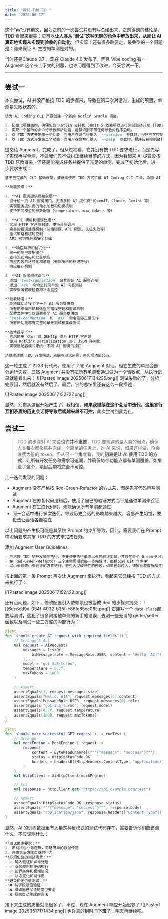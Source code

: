 ```yaml
---
title: "再试 Tdd（1）"
date: "2025-06-17"
---
```


这个“再”没有前文，因为之前的一次尝试并没有写总结出来，之前得到的结论是，TDD 看起来很美：它可以**让人类从“测试”这种无聊的角色中解放出来，从而让 AI 真正地实现从实现到验收的自动化**。但实际上还有很多路要走，最典型的一个问题是：谁来保证 AI 生成的单测是对的。

当时还是Claude 3.7 ，现在 Claude 4.0 发布了，而且 Vibe coding 有一 Augment 这个长上下文的利器，也许问题得到了改进，今天尝试一下。

---
## 尝试一

本次尝试，AI 并没严格按 TDD 的步骤来，导致在第二次对话时，生成的项目，单测是失败状态的。
```markdown
请为 AI Coding CLI 产品创建一个新的 Kotlin Gradle 项目。

1. 初始化项目结构，确保包含 Kotlin 支持和 JUnit 5 依赖项以进行测试驱动开发 (TDD)。
2. 实现一个基础的命令行参数解析功能，能够识别不带任何参数的程序启动。
3. 以 TDD 方式开发第一个功能：当用户在命令行输入 `--version` 参数时，程序应在控制台打印预定义的版本号（例如 "0.1.0"）。请确保先编写相应的单元测试。
4. 以 TDD 方式开发第二个功能：当用户在命令行输入 `--help` 参数时，程序应在控制台打印一个简单的帮助信息，说明程序用途和可用的基本命令。请确保先编写相应的单元测试。
```
提交给 Augment，完成了。但从过程看，它并没有按 TDD 要求进行，而是先写了实现再写单测，不过我们先不做纠正继续当前的方式，因为看起来 AI 尽管没按 TDD 原教旨来，但还是能完成任务并提供了充足的单测。完成了初始化后，进一步要求生成：

```markdown
基于已完成的 CLI 基础框架，请继续使用 TDD 方式扩展 AI Coding CLI 工具，添加 AI 服务集成功能。  
  
**功能要求：**  
  
1. **AI 服务提供商抽象层**  
- 设计统一的 AI 服务接口，支持多种 AI 提供商（OpenAI、Claude、Gemini 等）  
- 实现服务提供商的动态加载和切换机制  
- 支持不同模型的参数配置（temperature、max_tokens 等）  
  
2. **API 调用和错误处理**  
- 实现 HTTP 客户端封装，支持异步调用  
- 完善的错误处理机制（网络错误、API 限流、认证失败等）  
- 重试策略和超时控制  
- API 密钥管理和安全存储  
  
3. **响应解析和格式化**  
- 统一的响应数据模型  
- 支持流式响应和批量响应  
- 响应内容的格式化和清理（去除多余的标记符号）  
- 响应缓存机制  
  
4. **AI 服务测试命令**  
- 添加 `test-connection` 命令验证 AI 服务连接  
- 添加 `ask` 命令进行简单的 AI 问答测试  
- 实现服务健康检查和状态监控  
  
**验收标准：**  
- 能够成功连接至少一个 AI 服务提供商  
- 所有网络调用都有适当的错误处理和重试机制  
- 配置文件中可以设置多个 AI 服务提供商  
- `test-connection` 和 `ask` 命令能够正常工作  
- 所有新功能都有完整的单元测试和集成测试  
  
**技术提示：**  
- 考虑使用 Ktor 或 OkHttp 作为 HTTP 客户端  
- 使用 Kotlinx.serialization 进行 JSON 序列化  
- 实现适配器模式来统一不同 AI 服务的接口  
  
请继续遵循 TDD 开发模式，先编写测试用例，再实现功能代码。
```
这一轮生成了 2223 行代码，使用了 2 轮 Augment 对话。但它生成的单测会部分运行失败，显然 Augment 并没有把所有单测都通过做为一个验收点，从执行记录就能看出来：
![[Pasted image 20250617134235.png]]
测试失败的了，分析完原因，然后就没有然后了。最后，它的总结里还有这么一段描述：

![[Pasted image 20250617132727.png]]

显然，幻觉从这里开始产生了。我相信，**如果我继续在这个会话中迭代，这里言行互相矛盾的历史会话将导致后续越来越不可控**，此次尝试到此为止。

## 尝试二

> TDD 的步骤对 AI 来说**也许并不重要**，TDD 要规避的是人类的弱点，确保人类每次都聚焦并完成一个简单的任务上，对 AI 来说，如果这样做，将会浪费大量的 token。但从另一个角度看，我的**初衷是让 AI 使用 TDD 的方式，让所有开发任务和需求可追溯，并确保每个功能点都有单测覆盖，如果没了这个，项目后期将完全不可控**。

上一迭代发现的问题：

- Augment 没有严格按 Red-Green-Refactor 的方式来，而是先写代码再写测试
- Augment 在修复代码逻辑后，使用了自己的验证方式而不是通过单测来验证
- Augment 在生成代码时，未能确保所有单测都通过
- 同一会话中进行多次迭代，导致历史会话的影响越来越大，容易产生幻觉，要设法让会话各自独立

以上问题的产生极可能是其系统 Prompt 约束所导致，因此，需要我们在 Prompt 中明确要求其按 TDD 的方式来完成任务。


添加 Augment User Guidelines:

```markdown
- 严格按 TDD 的开发顺序执行，不要使用执行单测以外的验证工具，并且在每个 Green-Refactor 步骤里，必须始终保证所有单测都不被破坏。
- 在 Red-Green-Refactor 三个生命周期的每一步完成时，都提交到 Git 仓库中
- 以小步修改小步验证的方式进行，避免大型破坏性的修改，如果任务过大，请按此粒度拆解并提供 ATDD 测试，然后再按 TDD 的方式执行各小任务。
```
按上面的第一条 Prompt 再次让 Augment 来执行，看起来它已经按 TDD 的方式来执行了：

![[Pasted image 20250617152422.png]]

还有点问题，如下，修改配置引入依赖项也被当成 Red 的步骤来提交：
![[6de6cd9d-054f-4032-b35f-c86fc85cc08c.png]]
它连写一个 `data class`都要写测试，这犯了很多刚接触单测的新手的错误，去测一些无谓的 getter/setter 函数以及测试一些三方库的内部行为：
```kotlin
@Test  
fun `should create AI request with required fields`() {  
    // Arrange & Act  
    val request = AiRequest(  
        messages = listOf(  
            AiMessage(role = MessageRole.USER, content = "Hello, AI!")  
        ),  
        model = "gpt-3.5-turbo",  
        temperature = 0.7f,  
        maxTokens = 1000  
    )  
  
    // Assert  
    assertEquals(1, request.messages.size)  
    assertEquals("Hello, AI!", request.messages[0].content)  
    assertEquals(MessageRole.USER, request.messages[0].role)  
    assertEquals("gpt-3.5-turbo", request.model)  
    assertEquals(0.7f, request.temperature)  
    assertEquals(1000, request.maxTokens)  
}

@Test
fun `should make successful GET request`() = runTest {
	// Arrange
	val mockEngine = MockEngine { request ->
		respond(
			content = ByteReadChannel("""{"message": "success"}"""),
			status = HttpStatusCode.OK,
			headers = headersOf(HttpHeaders.ContentType, "application/json")
		)
	}
	val httpClient = AiHttpClient(mockEngine)

	// Act
	val response = httpClient.get("https://api.example.com/test")

	// Assert
	assertEquals(HttpStatusCode.OK, response.status)
	assertEquals("""{"message": "success"}""", response.body)
	assertEquals("application/json", response.headers["Content-Type"])
}
```

显然，AI 的训练数据里有大量这种反模式的测试代码存在，需要告诉他们应该测什么，不应该测什么：

```markdown
**测试策略要求：** 
1. 识别核心业务逻辑，忽略简单的数据传递 
2. 忽略第三方库自身的行为
**必须包含的测试场景：** 
- ✅ 输入验证和异常处理
- ✅ 业务规则的正确执行
- ✅ 边界条件和极端情况
- ✅ 状态变化和副作用
**避免的无价值测试：**
- ❌ 纯字段赋值验证
- ❌ 编译器已保证的类型安全
- ❌ 框架自动生成的方法
```
接下来生成的质量就高很多了，不过，现在 Augment 响应开始迟顿了
![[Pasted image 20250617171434.png]]
也许真的到时间**下班**了！明天再继续吧。